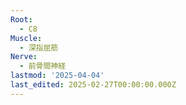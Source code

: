 ```yaml
---
Root:
  - C8
Muscle:
  - 深指屈筋
Nerve:
  - 前骨間神経
lastmod: '2025-04-04'
last_edited: 2025-02-27T00:00:00.000Z
---
```



